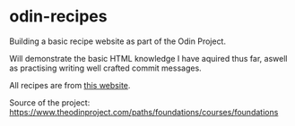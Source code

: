# odin-recipes
Building a basic recipe website as part of the Odin Project.

Will demonstrate the basic HTML knowledge I have aquired thus far, aswell as practising writing 
well crafted commit messages.

All recipes are from [this website](https://www.allrecipes.com/). 

Source of the project: https://www.theodinproject.com/paths/foundations/courses/foundations